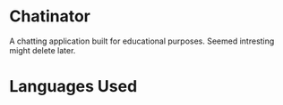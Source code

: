 # Chatinator
A chatting application built for educational purposes. Seemed intresting might delete later.

# Languages Used #
